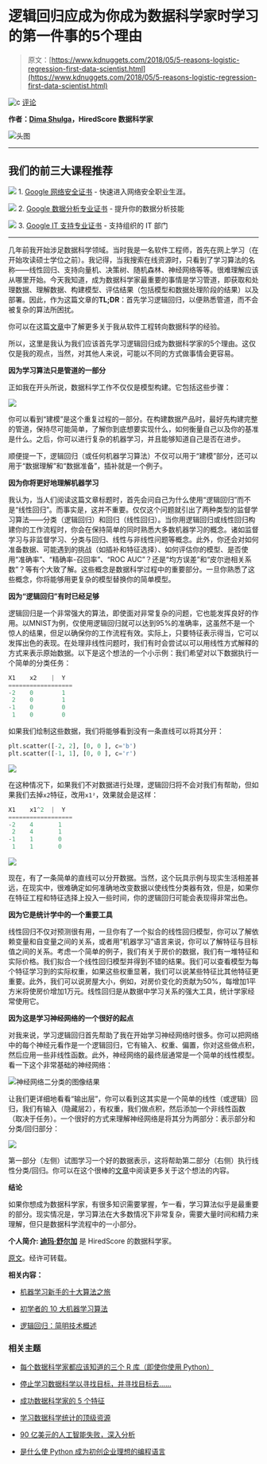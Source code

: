 # 逻辑回归应成为你成为数据科学家时学习的第一件事的5个理由

> 原文：[https://www.kdnuggets.com/2018/05/5-reasons-logistic-regression-first-data-scientist.html](https://www.kdnuggets.com/2018/05/5-reasons-logistic-regression-first-data-scientist.html)

![c](../Images/3d9c022da2d331bb56691a9617b91b90.png) [评论](#comments)

**作者：[Dima Shulga](https://www.linkedin.com/in/shudima/)，HiredScore 数据科学家**

![头图](../Images/dbaf04fa358c3e80ab39e097f899cf01.png)

* * *

## 我们的前三大课程推荐

![](../Images/0244c01ba9267c002ef39d4907e0b8fb.png) 1\. [Google 网络安全证书](https://www.kdnuggets.com/google-cybersecurity) - 快速进入网络安全职业生涯。

![](../Images/e225c49c3c91745821c8c0368bf04711.png) 2\. [Google 数据分析专业证书](https://www.kdnuggets.com/google-data-analytics) - 提升你的数据分析技能

![](../Images/0244c01ba9267c002ef39d4907e0b8fb.png) 3\. [Google IT 支持专业证书](https://www.kdnuggets.com/google-itsupport) - 支持组织的 IT 部门

* * *

几年前我开始涉足数据科学领域。当时我是一名软件工程师，首先在网上学习（在开始攻读硕士学位之前）。我记得，当我搜索在线资源时，只看到了学习算法的名称——线性回归、支持向量机、决策树、随机森林、神经网络等等。很难理解应该从哪里开始。今天我知道，成为数据科学家最重要的事情是学习管道，即获取和处理数据、理解数据、构建模型、评估结果（包括模型和数据处理阶段的结果）以及部署。因此，作为这篇文章的**TL;DR**：首先学习逻辑回归，以便熟悉管道，而不会被复杂的算法所困扰。

你可以在这篇[文章](https://towardsdatascience.com/experiencing-the-science-in-data-science-b37862b3fbfb)中了解更多关于我从软件工程转向数据科学的经验。

所以，这里是我认为我们应该首先学习逻辑回归成为数据科学家的5个理由。这仅仅是我的观点，当然，对其他人来说，可能以不同的方式做事情会更容易。

**因为学习算法只是管道的一部分**

正如我在开头所说，数据科学工作不仅仅是模型构建。它包括这些步骤：

![](../Images/f103a68b0baeb97c7f1ed22fa9e9dca9.png)

你可以看到“建模”是这个重复过程的一部分。在构建数据产品时，最好先构建完整的管道，保持尽可能简单，了解你到底想要实现什么，如何衡量自己以及你的基准是什么。之后，你可以进行复杂的机器学习，并且能够知道自己是否在进步。

顺便提一下，逻辑回归（或任何机器学习算法）不仅可以用于“建模”部分，还可以用于“数据理解”和“数据准备”，插补就是一个例子。

**因为你将更好地理解机器学习**

我认为，当人们阅读这篇文章标题时，首先会问自己为什么使用“逻辑回归”而不是“线性回归”。而事实是，这并不重要。仅仅这个问题就引出了两种类型的监督学习算法——分类（逻辑回归）和回归（线性回归）。当你用逻辑回归或线性回归构建你的工作流程时，你会在保持简单的同时熟悉大多数机器学习的概念。诸如监督学习与非监督学习、分类与回归、线性与非线性问题等概念。此外，你还会对如何准备数据、可能遇到的挑战（如插补和特征选择）、如何评估你的模型、是否使用“准确率”、“精确率-召回率”、“ROC AUC”？还是“均方误差”和“皮尔逊相关系数”？等有个大致了解。这些概念是数据科学过程中的重要部分。一旦你熟悉了这些概念，你将能够用更复杂的模型替换你的简单模型。

**因为“逻辑回归”有时已经足够**

逻辑回归是一个非常强大的算法，即使面对非常复杂的问题，它也能发挥良好的作用。以MNIST为例，仅使用逻辑回归就可以达到95%的准确率，这虽然不是一个惊人的结果，但足以确保你的工作流程有效。实际上，只要特征表示得当，它可以发挥出色的表现。在处理非线性问题时，我们有时会尝试以可以用线性方式解释的方式来表示原始数据。以下是这个想法的一个小示例：我们希望对以下数据执行一个简单的分类任务：

```py
X1    x2    |  Y
==================
-2    0        1
 2    0        1
-1    0        0
 1    0        0
```

如果我们绘制这些数据，我们将能够看到没有一条直线可以将其分开：

```py
plt.scatter([-2, 2], [0, 0 ], c='b')
plt.scatter([-1, 1], [0, 0 ], c='r')
```

![](../Images/4e40d35400e5e031c8e0f58e50ab1e04.png)

在这种情况下，如果我们不对数据进行处理，逻辑回归将不会对我们有帮助，但如果我们去掉`x2`特征，改用`x1²`，效果就会是这样：

```py
X1    x1^2  |  Y
==================
-2    4       1
 2    4       1
-1    1       0
 1    1       0
```

![](../Images/2b629c8d5c4723ac81d6bc895297f538.png)

现在，有了一条简单的直线可以分开数据。当然，这个玩具示例与现实生活相差甚远，在现实中，很难确定如何准确地改变数据以使线性分类器有效，但是，如果你在特征工程和特征选择上投入一些时间，你的逻辑回归可能会表现得非常出色。

**因为它是统计学中的一个重要工具**

线性回归不仅对预测很有用，一旦你有了一个拟合的线性回归模型，你可以了解依赖变量和自变量之间的关系，或者用“机器学习”语言来说，你可以了解特征与目标值之间的关系。考虑一个简单的例子，我们有关于房价的数据，我们有一堆特征和实际价格。我们拟合一个线性回归模型并得到不错的结果。我们可以查看模型为每个特征学习到的实际权重，如果这些权重显著，我们可以说某些特征比其他特征更重要。此外，我们可以说房屋大小，例如，对房价变化的贡献为50%，每增加1平方米将使房价增加1万元。线性回归是从数据中学习关系的强大工具，统计学家经常使用它。

**因为这是学习神经网络的一个很好的起点**

对我来说，学习逻辑回归首先帮助了我在开始学习神经网络时很多。你可以把网络中的每个神经元看作是一个逻辑回归，它有输入、权重、偏置，你对这些做点积，然后应用一些非线性函数。此外，神经网络的最终层通常是一个简单的线性模型。看一下这个非常基础的神经网络：

![神经网络二分类的图像结果](../Images/645f440d7c0d82babdb179178b0919f8.png)

让我们更详细地看看“输出层”，你可以看到这其实是一个简单的线性（或逻辑）回归，我们有输入（隐藏层2），有权重，我们做点积，然后添加一个非线性函数（取决于任务）。一个很好的方式来理解神经网络是将其分为两部分：表示部分和分类/回归部分：

![](../Images/4cb432635ca9f4327841dddaef2b1117.png)

第一部分（左侧）试图学习一个好的数据表示，这将帮助第二部分（右侧）执行线性分类/回归。你可以在这个很棒的[文章](http://colah.github.io/posts/2014-03-NN-Manifolds-Topology/)中阅读更多关于这个想法的内容。

**结论**

如果你想成为数据科学家，有很多知识需要掌握，乍一看，学习算法似乎是最重要的部分。现实情况是，学习算法在大多数情况下非常复杂，需要大量时间和精力来理解，但只是数据科学流程中的一小部分。

**个人简介: [迪玛·舒尔加](https://www.linkedin.com/in/shudima/)** 是 HiredScore 的数据科学家。

[原文](https://towardsdatascience.com/5-reasons-logistic-regression-should-be-the-first-thing-you-learn-when-become-a-data-scientist-fcaae46605c4)。经许可转载。

**相关内容：**

+   [机器学习新手的十大算法之旅](/2018/02/tour-top-10-algorithms-machine-learning-newbies.html)

+   [初学者的 10 大机器学习算法](/2017/10/top-10-machine-learning-algorithms-beginners.html)

+   [逻辑回归：简明技术概述](/2018/02/logistic-regression-concise-technical-overview.html)

### 相关主题

+   [每个数据科学家都应该知道的三个 R 库（即使你使用 Python）](https://www.kdnuggets.com/2021/12/three-r-libraries-every-data-scientist-know-even-python.html)

+   [停止学习数据科学以寻找目标，并寻找目标去……](https://www.kdnuggets.com/2021/12/stop-learning-data-science-find-purpose.html)

+   [成功数据科学家的 5 个特征](https://www.kdnuggets.com/2021/12/5-characteristics-successful-data-scientist.html)

+   [学习数据科学统计的顶级资源](https://www.kdnuggets.com/2021/12/springboard-top-resources-learn-data-science-statistics.html)

+   [90 亿美元的人工智能失败，深入分析](https://www.kdnuggets.com/2021/12/9b-ai-failure-examined.html)

+   [是什么使 Python 成为初创企业理想的编程语言](https://www.kdnuggets.com/2021/12/makes-python-ideal-programming-language-startups.html)
